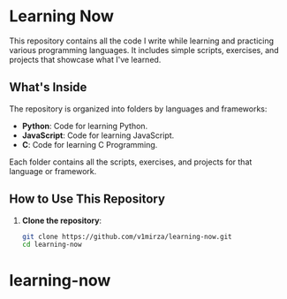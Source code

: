 # Learning Now

This repository contains all the code I write while learning and practicing various programming languages. It includes simple scripts, exercises, and projects that showcase what I've learned.

## What's Inside

The repository is organized into folders by languages and frameworks:

- **Python**: Code for learning Python.
- **JavaScript**: Code for learning JavaScript.
- **C**: Code for learning C Programming.

Each folder contains all the scripts, exercises, and projects for that language or framework.

## How to Use This Repository

1. **Clone the repository**:
   ```sh
   git clone https://github.com/v1mirza/learning-now.git
   cd learning-now
# learning-now
